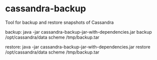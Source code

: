 # cassandra-backup
Tool for backup and restore snapshots of Cassandra

backup: 
java -jar cassandra-backup-jar-with-dependencies.jar backup /opt/cassandra/data scheme /tmp/backup.tar

restore: 
java -jar cassandra-backup-jar-with-dependencies.jar restore /opt/cassandra/data scheme /tmp/backup.tar
